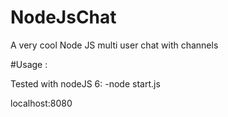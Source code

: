 # NodeJsChat

A very cool Node JS multi user chat with channels

#Usage :

Tested with nodeJS 6:
-node start.js

localhost:8080
